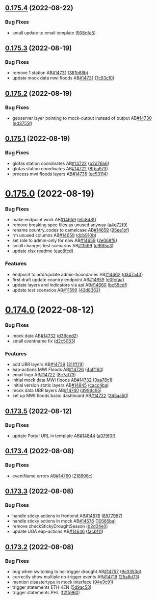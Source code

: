 ## [0.175.4](https://github.com/rodekruis/IBF-system/compare/v0.175.3...v0.175.4) (2022-08-22)


### Bug Fixes

* small update to email template ([908dfa5](https://github.com/rodekruis/IBF-system/commit/908dfa58be5edfa08969d277ed68efaf532c57af))



## [0.175.3](https://github.com/rodekruis/IBF-system/compare/v0.175.2...v0.175.3) (2022-08-19)


### Bug Fixes

* remove 1 station AB[#14731](https://github.com/rodekruis/IBF-system/issues/14731) ([381b68b](https://github.com/rodekruis/IBF-system/commit/381b68b05a621840babab24801b584c3e5493222))
* update mock data mwi floods AB[#14731](https://github.com/rodekruis/IBF-system/issues/14731) ([7c93c10](https://github.com/rodekruis/IBF-system/commit/7c93c10339ac04c55108107708a3381f3753ad13))



## [0.175.2](https://github.com/rodekruis/IBF-system/compare/v0.175.1...v0.175.2) (2022-08-19)


### Bug Fixes

* geoserver layer pointing to mock-output instead of output AB[#14730](https://github.com/rodekruis/IBF-system/issues/14730) ([ed3755f](https://github.com/rodekruis/IBF-system/commit/ed3755fee9aee59639f0524d547d8c0ab971a90a))



## [0.175.1](https://github.com/rodekruis/IBF-system/compare/v0.175.0...v0.175.1) (2022-08-19)


### Bug Fixes

* glofas station coordinates AB[#14722](https://github.com/rodekruis/IBF-system/issues/14722) ([b2d76b6](https://github.com/rodekruis/IBF-system/commit/b2d76b62369b2e581cab67cbc7117d3e58fa840c))
* glofas station coordinates AB[#14722](https://github.com/rodekruis/IBF-system/issues/14722) ([8fba973](https://github.com/rodekruis/IBF-system/commit/8fba9736400258aedc7ca29160eef2104d153904))
* process mwi floods layers AB[#14735](https://github.com/rodekruis/IBF-system/issues/14735) ([ec53114](https://github.com/rodekruis/IBF-system/commit/ec531149337ef802bc66cc4a2a4fa42df078480e))



# [0.175.0](https://github.com/rodekruis/IBF-system/compare/v0.174.0...v0.175.0) (2022-08-19)


### Bug Fixes

* make endpoint work AB[#14659](https://github.com/rodekruis/IBF-system/issues/14659) ([efc848f](https://github.com/rodekruis/IBF-system/commit/efc848ffcf59b4bd9cc2ce31839c1a99f1a7e47c))
* remove breaking spec files as unused anyway ([a4d72f9](https://github.com/rodekruis/IBF-system/commit/a4d72f9788e2e5b4bac37118801d1a424c175a0a))
* rename country_codes to camelcase AB[#14659](https://github.com/rodekruis/IBF-system/issues/14659) ([95ee1bf](https://github.com/rodekruis/IBF-system/commit/95ee1bf124e4c85d90561bf06223217e44c4f96c))
* rm unused columns AB[#14659](https://github.com/rodekruis/IBF-system/issues/14659) ([dcb910b](https://github.com/rodekruis/IBF-system/commit/dcb910b395e1d8826218f865951b7159c9fca39f))
* set role to admin-only for now AB[#14659](https://github.com/rodekruis/IBF-system/issues/14659) ([2e068f8](https://github.com/rodekruis/IBF-system/commit/2e068f8e67ee8ff891ebc6b559e40af88889c5eb))
* small changes test scenarios AB[#11599](https://github.com/rodekruis/IBF-system/issues/11599) ([c99f5c3](https://github.com/rodekruis/IBF-system/commit/c99f5c32205220482a6a082efffe121cdc8d2386))
* update xlsx readme ([eac8fcd](https://github.com/rodekruis/IBF-system/commit/eac8fcdad68e4d71e1543fbb5a87ff74c40e4550))


### Features

* endpoint to add/update admin-boundaries AB[#14662](https://github.com/rodekruis/IBF-system/issues/14662) ([d347a43](https://github.com/rodekruis/IBF-system/commit/d347a4397e0ec0b0952814d58e9264234ab5c590))
* first draft update country endpoint AB[#14659](https://github.com/rodekruis/IBF-system/issues/14659) ([e0fcfaa](https://github.com/rodekruis/IBF-system/commit/e0fcfaab400b13e94794f79d971bbeca4f7e7f16))
* update layers and indicators via api AB[#14660](https://github.com/rodekruis/IBF-system/issues/14660) ([bc55cdf](https://github.com/rodekruis/IBF-system/commit/bc55cdf70f80943544604fbdaffc6bd28898faae))
* update test scenarios AB[#11599](https://github.com/rodekruis/IBF-system/issues/11599) ([42d8362](https://github.com/rodekruis/IBF-system/commit/42d8362eb62e0c1122a857b9bf4024f7300f08a9))



# [0.174.0](https://github.com/rodekruis/IBF-system/compare/v0.173.5...v0.174.0) (2022-08-12)


### Bug Fixes

* mock data AB[#14732](https://github.com/rodekruis/IBF-system/issues/14732) ([d36ced2](https://github.com/rodekruis/IBF-system/commit/d36ced20bec11d9bc4d619cbfd4e356985481355))
* small eventname fix ([d2c5063](https://github.com/rodekruis/IBF-system/commit/d2c506371c47acb551f08373cca78a3e67c68319))


### Features

* add UBR layers AB[#14739](https://github.com/rodekruis/IBF-system/issues/14739) ([311ff79](https://github.com/rodekruis/IBF-system/commit/311ff797a8f057a3201e0aff8ea2cc37754f0ea9))
* eap-actions MWI Floods AB[#14726](https://github.com/rodekruis/IBF-system/issues/14726) ([4aff160](https://github.com/rodekruis/IBF-system/commit/4aff1600e3ad5b6f0184a09d700392dc1703e125))
* email logo AB[#14722](https://github.com/rodekruis/IBF-system/issues/14722) ([8c7af73](https://github.com/rodekruis/IBF-system/commit/8c7af73889e32d412f82d5a9792b80430a5978fa))
* initial mock data MWI floods AB[#14732](https://github.com/rodekruis/IBF-system/issues/14732) ([0aa78c1](https://github.com/rodekruis/IBF-system/commit/0aa78c1ed7293890b3bad7eb124c84c6b1e6620e))
* initial version static layers AB[#14845](https://github.com/rodekruis/IBF-system/issues/14845) ([cacc4ba](https://github.com/rodekruis/IBF-system/commit/cacc4ba7ecbed36c7a11ac3a0d10e2e4f7148ed3))
* mock data UBR layers AB[#14740](https://github.com/rodekruis/IBF-system/issues/14740) ([d994c95](https://github.com/rodekruis/IBF-system/commit/d994c951dee8c0d64a72b983e6981874460cbf54))
* set up MWI floods basic dashboard AB[#14722](https://github.com/rodekruis/IBF-system/issues/14722) ([365aa50](https://github.com/rodekruis/IBF-system/commit/365aa5071a267122f9b664aae8271d7888c650db))



## [0.173.5](https://github.com/rodekruis/IBF-system/compare/v0.173.4...v0.173.5) (2022-08-12)


### Bug Fixes

* update Portal URL in template AB[#14844](https://github.com/rodekruis/IBF-system/issues/14844) ([a079f0f](https://github.com/rodekruis/IBF-system/commit/a079f0f5702ffd3bf8db9b3b7dab631981c8f25f))



## [0.173.4](https://github.com/rodekruis/IBF-system/compare/v0.173.3...v0.173.4) (2022-08-08)


### Bug Fixes

* eventName errors AB[#14760](https://github.com/rodekruis/IBF-system/issues/14760) ([218698c](https://github.com/rodekruis/IBF-system/commit/218698c3b90756743854e46232694e07840dd024))



## [0.173.3](https://github.com/rodekruis/IBF-system/compare/v0.173.2...v0.173.3) (2022-08-08)


### Bug Fixes

* handle sticky actions in frontend AB[#14576](https://github.com/rodekruis/IBF-system/issues/14576) ([8577967](https://github.com/rodekruis/IBF-system/commit/8577967a8f761aadb0d58ec8154c1379c64b6ad2))
* handle sticky actions in mock AB[#14576](https://github.com/rodekruis/IBF-system/issues/14576) ([10685ba](https://github.com/rodekruis/IBF-system/commit/10685baf58d2f5efff339af0172276d51b721eee))
* remove checkStickyDroughtSeason ([b2d34e0](https://github.com/rodekruis/IBF-system/commit/b2d34e0603ca29043bf0876aeaa7d8cdc419257b))
* update UGA eap-actions AB[#14646](https://github.com/rodekruis/IBF-system/issues/14646) ([facbf11](https://github.com/rodekruis/IBF-system/commit/facbf11d7baaca6837d653de4563f8af406154f3))



## [0.173.2](https://github.com/rodekruis/IBF-system/compare/v0.173.1...v0.173.2) (2022-08-08)


### Bug Fixes

* bug when switching to no-trigger drought AB[#14757](https://github.com/rodekruis/IBF-system/issues/14757) ([9e3353d](https://github.com/rodekruis/IBF-system/commit/9e3353d3fece35e556eea32493c3f615150ce1bf))
* correctly show multiple no-trigger events AB[#14718](https://github.com/rodekruis/IBF-system/issues/14718) ([25a8d73](https://github.com/rodekruis/IBF-system/commit/25a8d739ddf975b5d92d990e5fc8a10b625861e5))
* mention disastertype in mock interface ([94e9c91](https://github.com/rodekruis/IBF-system/commit/94e9c914f903c473b2f88b80ce3640e2971a1814))
* trigger statements ETH KEN ([5d9ac53](https://github.com/rodekruis/IBF-system/commit/5d9ac539117c0bf226e1d54f7b7364e760c842f0))
* trigger statements PHL ([f2f5960](https://github.com/rodekruis/IBF-system/commit/f2f596064dea9009d1e0684b1a1b31234de88d5a))



